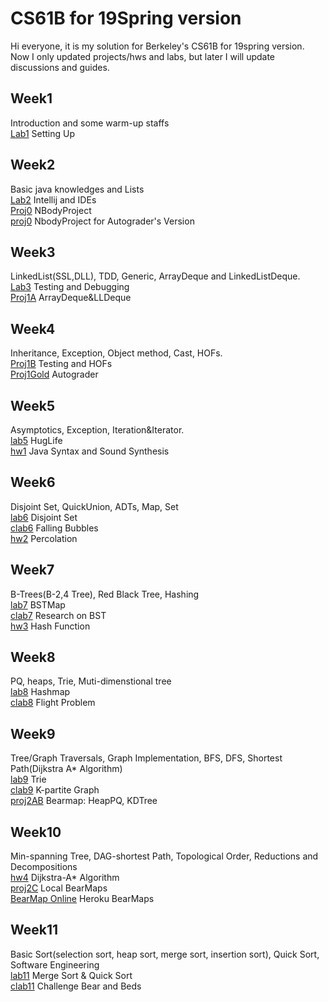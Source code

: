 # CS61B for 19Spring version
Hi everyone, it is my solution for Berkeley's CS61B for 19spring version. Now I only updated projects/hws and labs, but later I will update discussions and guides.

## Week1
Introduction and some warm-up staffs<br>
[Lab1](https://github.com/FlyNeopolitan/CS61B/tree/master/lab1) Setting Up<br>

## Week2
Basic java knowledges and Lists<br>
[Lab2](https://github.com/FlyNeopolitan/CS61B/tree/master/lab2) Intellij and IDEs<br>
[Proj0](https://github.com/FlyNeopolitan/CS61B/tree/master/proj0) NBodyProject<br>
[proj0](https://github.com/FlyNeopolitan/CS61B-For-AutoGrader-version/tree/master/proj0) NbodyProject for Autograder's Version

## Week3
LinkedList(SSL,DLL), TDD, Generic, ArrayDeque and LinkedListDeque.<br>
[Lab3](https://github.com/FlyNeopolitan/CS61B/tree/master/lab3) Testing and Debugging<br>
[Proj1A](https://github.com/FlyNeopolitan/CS61B/tree/master/proj1a) ArrayDeque&LLDeque<br>

## Week4
Inheritance, Exception, Object method, Cast, HOFs.<br>
[Proj1B](https://github.com/FlyNeopolitan/CS61B/tree/master/proj1b) Testing and HOFs<br>
[Proj1Gold](https://github.com/FlyNeopolitan/CS61B/tree/master/proj1gold) Autograder<br>

## Week5
Asymptotics, Exception, Iteration&Iterator.<br>
[lab5](https://github.com/FlyNeopolitan/CS61B/tree/master/lab5/huglife) HugLife<br>
[hw1](https://github.com/FlyNeopolitan/CS61B/tree/master/hw1) Java Syntax and Sound Synthesis<br>

## Week6
Disjoint Set, QuickUnion, ADTs, Map, Set<br>
[lab6](https://github.com/FlyNeopolitan/CS61B/tree/master/lab6) Disjoint Set<br>
[clab6](https://github.com/FlyNeopolitan/CS61B/tree/master/clab/clab6) Falling Bubbles<br>
[hw2](https://github.com/FlyNeopolitan/CS61B/tree/master/hw2/hw2) Percolation<br>

## Week7
B-Trees(B-2,4 Tree), Red Black Tree, Hashing<br>
[lab7](https://github.com/FlyNeopolitan/CS61B/tree/master/lab7) BSTMap<br>
[clab7](https://github.com/FlyNeopolitan/CS61B/tree/master/clab7) Research on BST<br>
[hw3](https://github.com/FlyNeopolitan/CS61B/tree/master/hw3/hw3/hash) Hash Function<br>

## Week8
PQ, heaps, Trie, Muti-dimenstional tree<br>
[lab8](https://github.com/FlyNeopolitan/CS61B/tree/master/lab8) Hashmap<br>
[clab8](https://github.com/FlyNeopolitan/CS61B/tree/master/clab8) Flight Problem<br>

## Week9
Tree/Graph Traversals, Graph Implementation, BFS, DFS, Shortest Path(Dijkstra A* Algorithm)<br>
[lab9](https://github.com/FlyNeopolitan/CS61B/tree/master/lab9) Trie<br>
[clab9](https://github.com/FlyNeopolitan/CS61B/tree/master/clab9) K-partite Graph<br>
[proj2AB](https://github.com/FlyNeopolitan/CS61B/tree/master/proj2ab/bearmaps) Bearmap: HeapPQ, KDTree<br>

## Week10
Min-spanning Tree, DAG-shortest Path, Topological Order, Reductions and Decompositions<br>
[hw4](https://github.com/FlyNeopolitan/CS61B/tree/master/hw4/bearmaps) Dijkstra-A* Algorithm<br>
[proj2C](https://github.com/FlyNeopolitan/CS61B/tree/master/proj2c) Local BearMaps<br>
[BearMap Online](http://bearmaps-sp19-s9998.herokuapp.com/map.html) Heroku BearMaps<br>

## Week11
Basic Sort(selection sort, heap sort, merge sort, insertion sort), Quick Sort, Software Engineering<br>
[lab11](https://github.com/FlyNeopolitan/CS61B/tree/master/lab11) Merge Sort & Quick Sort<br>
[clab11](https://github.com/FlyNeopolitan/CS61B/tree/master/clab11) Challenge Bear and Beds <br>




